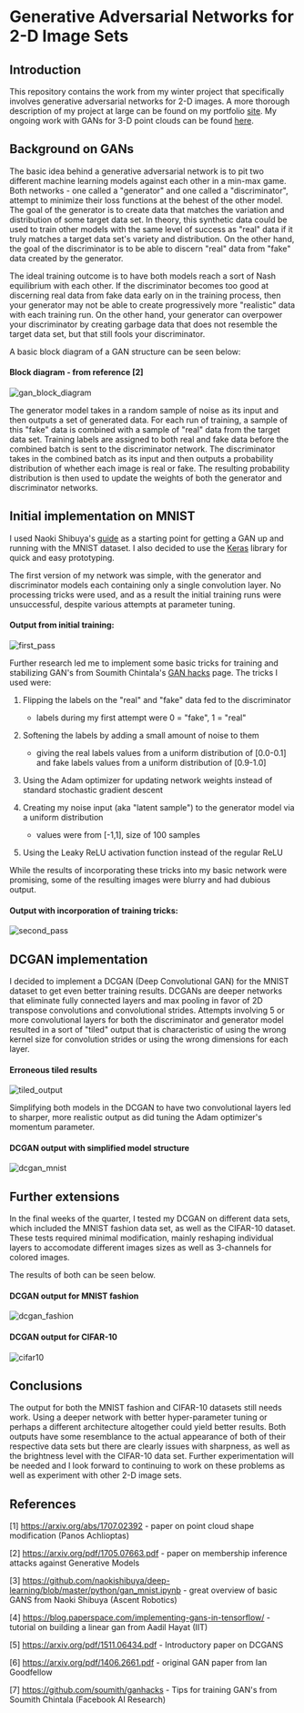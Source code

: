 # Generative Adversarial Networks for 2-D Image Sets

## Introduction
This repository contains the work from my winter project that specifically involves generative adversarial networks for 2-D images. A more thorough description of my project at large can be found on my portfolio [site](https://jomian78.github.io/Portfolio/). My ongoing work with GANs for 3-D point clouds can be found [here](https://github.com/jomian78/3d_point_cloud_gan).

## Background on GANs
The basic idea behind a generative adversarial network is to pit two different machine learning models against each other in a min-max game. Both networks - one called a "generator" and one called a "discriminator", attempt to minimize their loss functions at the behest of the other model. The goal of the generator is to create data that matches the variation and distribution of some target data set. In theory, this synthetic data could be used to train other models with the same level of success as "real" data if it truly matches a target data set's variety and distribution. On the other hand, the goal of the discriminator is to be able to discern "real" data from "fake" data created by the generator.

The ideal training outcome is to have both models reach a sort of Nash equilibrium with each other. If the discriminator becomes too good at discerning real data from fake data early on in the training process, then your generator may not be able to create progressively more "realistic" data with each training run. On the other hand, your generator can overpower your discriminator by creating garbage data that does not resemble the target data set, but that still fools your discriminator.

A basic block diagram of a GAN structure can be seen below:

#### Block diagram - from reference [2]
![gan_block_diagram](docs/nice_gan_block_diagram.png)


The generator model takes in a random sample of noise as its input and then outputs a set of generated data. For each run of training, a sample of this "fake" data is
combined with a sample of "real" data from the target data set. Training labels are assigned to both real and fake data before the combined batch is sent to the discriminator network. The discriminator takes in the combined batch as its input and then outputs a probability distribution of whether each image is real or fake. The resulting probability distribution is then used to update the weights of both the generator and discriminator networks.

## Initial implementation on MNIST

I used Naoki Shibuya's [guide](https://github.com/naokishibuya/deep-learning/blob/master/python/gan_mnist.ipynb) as a starting point for getting a GAN up and running with the MNIST dataset. I also decided to use the [Keras](https://keras.io/) library for quick and easy prototyping.

The first version of my network was simple, with the generator and discriminator models each containing only a single convolution layer. No processing tricks were used, and as a result the initial training runs were unsuccessful, despite various attempts at parameter tuning.

#### Output from initial training:
![first_pass](docs/7th_gen.png)

Further research led me to implement some basic tricks for training and stabilizing GAN's from Soumith Chintala's [GAN hacks](https://github.com/soumith/ganhacks) page. The tricks I used were:
1. Flipping the labels on the "real" and "fake" data fed to the discriminator
    - labels during my first attempt were 0 = "fake", 1 = "real"

2. Softening the labels by adding a small amount of noise to them
    - giving the real labels values from a uniform distribution of [0.0-0.1] and fake labels values from a uniform distribution of [0.9-1.0]

3. Using the Adam optimizer for updating network weights instead of standard stochastic gradient descent

4. Creating my noise input (aka "latent sample") to the generator model via a uniform distribution
    - values were from [-1,1], size of 100 samples

5. Using the Leaky ReLU activation function instead of the regular ReLU

While the results of incorporating these tricks into my basic network were promising, some of the resulting images were blurry and had dubious output.

#### Output with incorporation of training tricks:
![second_pass](docs/10th_gen.png)

## DCGAN implementation
I decided to implement a DCGAN (Deep Convolutional GAN) for the MNIST dataset to get even better training results. DCGANs are deeper networks that eliminate fully connected layers and max pooling in favor of 2D transpose convolutions and convolutional strides. Attempts involving 5 or more convolutional layers for both the discriminator and generator model resulted in a sort of "tiled" output that is characteristic of using the wrong kernel size for convolution strides or using the wrong dimensions for each layer.

#### Erroneous tiled results
![tiled_output](docs/dcgan_gen_1.png)

Simplifying both models in the DCGAN to have two convolutional layers led to sharper, more realistic output as did tuning the Adam optimizer's momentum parameter.

#### DCGAN output with simplified model structure
![dcgan_mnist](docs/dcgan_gen_3.png)

## Further extensions
In the final weeks of the quarter, I tested my DCGAN on different data sets, which included the MNIST fashion data set, as well as the CIFAR-10 dataset. These tests required minimal modification, mainly reshaping individual layers to accomodate different images sizes as well as 3-channels for colored images.

The results of both can be seen below.

#### DCGAN output for MNIST fashion
![dcgan_fashion](docs/dc_gan_fashion_2.png)

#### DCGAN output for CIFAR-10
![cifar10](docs/dcgan_cifar10.png)

## Conclusions
The output for both the MNIST fashion and CIFAR-10 datasets still needs work. Using a deeper network with better hyper-parameter tuning or perhaps a different architecture altogether could yield better results. Both outputs have some resemblance to the actual appearance of both of their respective data sets but there are clearly issues with sharpness, as well as the brightness level with the CIFAR-10 data set. Further experimentation will be needed and I look forward to continuing to work on these problems as well as experiment with other 2-D image sets. 

## References
[1] https://arxiv.org/abs/1707.02392 - paper on point cloud shape modification (Panos Achlioptas)

[2] https://arxiv.org/pdf/1705.07663.pdf - paper on membership inference attacks against Generative Models

[3] https://github.com/naokishibuya/deep-learning/blob/master/python/gan_mnist.ipynb - great overview of basic GANS from Naoki Shibuya (Ascent Robotics)

[4] https://blog.paperspace.com/implementing-gans-in-tensorflow/ - tutorial on building a linear gan from Aadil Hayat (IIT)

[5] https://arxiv.org/pdf/1511.06434.pdf - Introductory paper on DCGANS

[6] https://arxiv.org/pdf/1406.2661.pdf - original GAN paper from Ian Goodfellow

[7] https://github.com/soumith/ganhacks - Tips for training GAN's from Soumith Chintala (Facebook AI Research)

